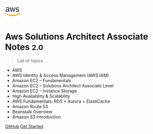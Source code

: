 <!-- _coverpage.md -->

![logo](favicon.ico)

# Aws Solutions Architect Associate Notes <small>2.0</small>

> List of topics

- AWS
- AWS Identity & Access Management (AWS IAM)
- Amazon EC2 – Fundamentals
- Amazon EC2 – Solutions Architect Associate Level
- Amazon EC2 – Instance Storage
- High Availability & Scalability
- AWS Fundamentals: RDS + Aurora + ElastiCache
- Amazon Route 53
- Beanstalk Overview
- Amazon S3 Introduction

[GitHub](https://github.com/asifvora/aws-solutions-architect-associate-notes)
[Get Started](#aws-solutions-architect-associate-notes)
